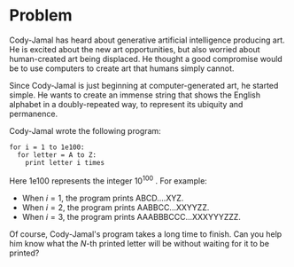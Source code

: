 # Problem

Cody-Jamal has heard about generative artificial intelligence producing art. He is excited about the new art opportunities, but also worried about human-created art being displaced. He thought a good compromise would be to use computers to create art that humans simply cannot.

Since Cody-Jamal is just beginning at computer-generated art, he started simple. He wants to create an immense string that shows the English alphabet in a doubly-repeated way, to represent its ubiquity and permanence.

Cody-Jamal wrote the following program:

```text
for i = 1 to 1e100:
  for letter = A to Z:
    print letter i times
```

Here 1e100 represents the integer $10^{100}$ . For example:

- When $i=1$, the program prints ABCD....XYZ.
- When $i=2$, the program prints AABBCC...XXYYZZ.
- When $i=3$, the program prints AAABBBCCC...XXXYYYZZZ.

Of course, Cody-Jamal's program takes a long time to finish. Can you help him know what the $N$-th printed letter will be without waiting for it to be printed?
